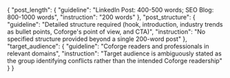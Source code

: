 {
  "post_length": {
    "guideline": "LinkedIn Post: 400-500 words; SEO Blog: 800-1000 words",
    "instruction": "200 words"
  },
  "post_structure": {
    "guideline": "Detailed structure required (hook, introduction, industry trends as bullet points, Coforge's point of view, and CTA)",
    "instruction": "No specified structure provided beyond a single 200-word post"
  },
  "target_audience": {
    "guideline": "Coforge readers and professionals in relevant domains",
    "instruction": "Target audience is ambiguously stated as the group identifying conflicts rather than the intended Coforge readership"
  }
}